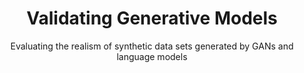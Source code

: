 ---
id: "validating-generative-models"
status: "hidden"
title: "Validating Generative Models"
subtitle: "Evaluating the realism of synthetic data sets generated by GANs and language models"
authors: ["Miro Mannino", "Ofer Mendelevitch", "Azza Abouzied"]
links: [
    {
        txt: "Tech Report Available on Request",
        ref: "mailto:azza@nyu.edu"
    }
]
abstract: ""
teaserpic: ""
thumbnail: ""
---